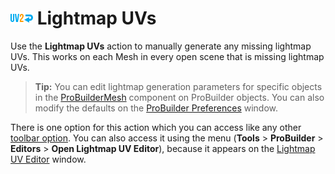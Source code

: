 # ![Lightmap UVs icon](images/icons/Object_LightmapUVs.png) Lightmap UVs

Use the __Lightmap UVs__ action to manually generate any missing lightmap UVs. This works on each Mesh in every open scene that is missing lightmap UVs.

> **Tip:** You can edit lightmap generation parameters for specific objects in the [ProBuilderMesh](ProBuilderMesh.md) component on ProBuilder objects. You can also modify the defaults on the [ProBuilder Preferences](preferences.md#autouvs) window.

There is one option for this action which you can access like any other [toolbar option](toolbar.md#pb_options). You can also access it using the menu (**Tools** > **ProBuilder** > **Editors** > **Open Lightmap UV Editor**), because it appears on the [Lightmap UV Editor](lightmap-uv.md) window.
